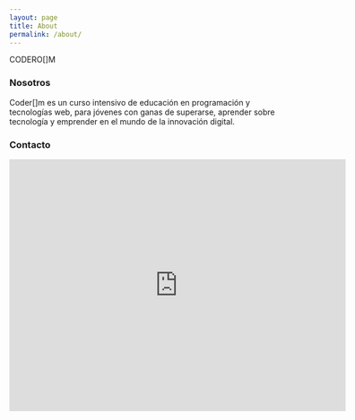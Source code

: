 ```yaml
---
layout: page
title: About
permalink: /about/
---
```


CODERO[]M

### Nosotros

Coder[]m es un curso intensivo de educación en programación y tecnologías web, para jóvenes con ganas de superarse, aprender sobre tecnología y emprender en el mundo de la innovación digital.

### Contacto

<iframe src="https://www.google.com/maps/embed?pb=!1m18!1m12!1m3!1d3762.77014462977!2d-99.16279248506586!3d19.42233488689019!2m3!1f0!2f0!3f0!3m2!1i1024!2i768!4f13.1!3m3!1m2!1s0x85d1ff396bbfcd7d%3A0xe0c8e5d0cffd0f43!2sNativo+Digital!5e0!3m2!1ses!2smx!4v1534060324896" width="600" height="450" frameborder="0" style="border:0" allowfullscreen></iframe>
